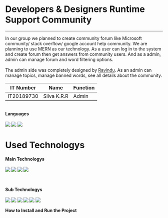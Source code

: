 # Developers & Designers Runtime Support Community
<hr>

In our group we planned to create community forum like Microsoft community/ stack overflow/ google account help community. We are planning to use MERN as our technology. As a user can log in to the system and create forum then get answers from community users. And as a admin, admin can manage forum and word filtering options. <br/> <br/>
The admin side was completely designed by <a href='https://github.com/RavinduOnline'>Ravindu</a>. As an admin can manage topics, manage banned words, see all details about the community.

| IT Number     | Name          | Function | 
| ------------- | ------------- | -------- |
| IT20189730    | Silva K.R.R   | Admin  |


  <br>
<b>Languages<b>
    <br>    <br>
<img src="https://img.shields.io/badge/HTML5-E34F26?style=for-the-badge&logo=html5&logoColor=white" /> 
<img src="https://img.shields.io/badge/CSS3-1572B6?style=for-the-badge&logo=css3&logoColor=white" />
<img src="https://img.shields.io/badge/JavaScript-323330?style=for-the-badge&logo=javascript&logoColor=F7DF1E" />



  <br>
  
# <b>Used Technologys</b>
<b>Main Technologys<b>
  <br>    <br>
<img src="https://img.shields.io/badge/React-20232A?style=for-the-badge&logo=react&logoColor=61DAFB" />
<img src="https://img.shields.io/badge/Express.js-000000?style=for-the-badge&logo=express&logoColor=white" />
<img src="https://img.shields.io/badge/MongoDB-4EA94B?style=for-the-badge&logo=mongodb&logoColor=white" />
<img src="https://img.shields.io/badge/Node.js-339933?style=for-the-badge&logo=nodedotjs&logoColor=white" />

  
  <br>
  
<b>Sub Technologys<b>
    <br>    <br>
  <img src="https://img.shields.io/badge/Bootstrap-563D7C?style=for-the-badge&logo=bootstrap&logoColor=white" />
  <img src="https://img.shields.io/badge/firebase-ffca28?style=for-the-badge&logo=firebase&logoColor=black" />
  <img src="https://img.shields.io/badge/Font_Awesome-339AF0?style=for-the-badge&logo=fontawesome&logoColor=white" />
  <img src="https://img.shields.io/badge/Material%20UI-007FFF?style=for-the-badge&logo=mui&logoColor=white" />
  <img src="https://img.shields.io/badge/npm-CB3837?style=for-the-badge&logo=npm&logoColor=white" />
  <img src="https://img.shields.io/badge/Visual_Studio_Code-0078D4?style=for-the-badge&logo=visual%20studio%20code&logoColor=white" /> 




How to Install and Run the Project






